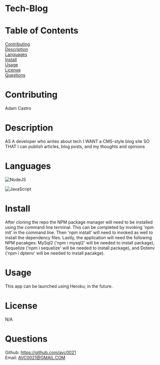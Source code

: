 # Tech-Blog

# Table of Contents

[Contributing](#name)</br>
[Description](#description)</br>
[Languages](#languages)</br>
[Install](#install)</br>
[Usage](#usage)</br>
[License](#license)</br>
[Questions](#github)</br>

# Contributing

Adam Castro

# Description

AS A developer who writes about tech
I WANT a CMS-style blog site
SO THAT I can publish articles, blog posts, and my thoughts and opinions

# Languages

![NodeJS](https://img.shields.io/badge/node.js-6DA55F?style=for-the-badge&logo=node.js&logoColor=white)

![JavaScript](https://img.shields.io/badge/javascript-%23323330.svg?style=for-the-badge&logo=javascript&logoColor=%23F7DF1E)

# Install

After cloning the repo the NPM package manager will need to be installed using the command line terminal. This can be completed by invoking 'npm init' in the command line. Then 'npm install' will need to invoked as well to install the dependency files. Lastly, the application will need the following NPM pacakges: MySql2 ('npm i mysql2' will be needed to install package), Sequelize ('npm i sequelize' will be needed to install package), and Dotenv ('npm i dptenv' will be needed to install pacakge).

# Usage

This app can be launched using Heroku; in the future.

# License

N/A

# Questions

Github: https://github.com/avc0021</br>
Email: AVC0021@GMAIL.COM
